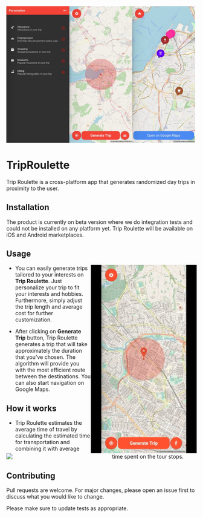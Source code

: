 <img src="/demo/combined-trip.jpg" width="500"/>

# TripRoulette

Trip Roulette is a cross-platform app that generates randomized day trips in proximity to the user.

## Installation

The product is currently on beta version where we do integration tests and could not be installed on any platform yet. Trip Roulette will be available on iOS and Android marketplaces.

## Usage

<img align="right" width="280" src="/demo/preferences.gif">

* You can easily generate trips tailored to your interests on **Trip Roulette**. Just personalize your trip to fit your interests and hobbies. Furthermore, simply adjust the trip length and average cost for further customization.

<img align="left" width="280" src="/demo/demo_trip.gif">

* After clicking on **Generate Trip** button, Trip Roulette generates a trip that will take approximately the duration that you've chosen. The algorithm will provide you with the most efficient route between the destinations. You can also start navigation on Google Maps.

## How it works

* Trip Roulette estimates the average time of travel by calculating the estimated time for transportation and combining it with average time spent on the tour stops.

## Contributing

Pull requests are welcome. For major changes, please open an issue first to discuss what you would like to change.

Please make sure to update tests as appropriate.
